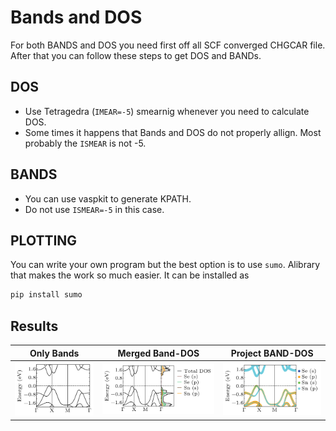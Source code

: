 # Bands and DOS

For both BANDS and DOS you need first off all SCF converged CHGCAR file. After that you can follow these steps to get DOS and BANDs.

## DOS

* Use Tetragedra (`IMEAR=-5`) smearnig whenever you need to calculate DOS.
* Some times it happens that Bands and DOS do not properly allign. Most probably the `ISMEAR` is not -5.

## BANDS

* You can use vaspkit to generate KPATH.
* Do not use `ISMEAR=-5` in this case.

## PLOTTING

You can write your own program but the best option is to use `sumo`. Alibrary that makes the work so much easier. It can be installed as

```bash
pip install sumo
```

## Results

| Only Bands | Merged Band-DOS | Project BAND-DOS |
| :--: | :--: | :--: |
| ![](./_result/only_band.svg) | ![](./_result/merged_band.svg)| ![](./_result/projected_band.svg)|
